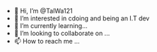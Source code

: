 - 👋 Hi, I’m @TalWa121
- 👀 I’m interested in cdoing and being an I.T dev
- 🌱 I’m currently learning...
- 💞️ I’m looking to collaborate on ...
- 📫 How to reach me ...

<!---
TalWa121/TalWa121 is a ✨ special ✨ repository because its `README.md` (this file) appears on your GitHub profile.
You can click the Preview link to take a look at your changes.
--->
